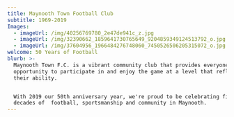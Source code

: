 ```yaml
---
title: Maynooth Town Football Club
subtitle: 1969-2019
Images:
  - imageUrl: /img/40256769780_2e47de941c_z.jpg
  - imageUrl: /img/32390662_1859641730765649_9204859349124513792_o.jpg
  - imageUrl: /img/37604956_1966484276748060_7450526506205315072_o.jpg
welcome: 50 Years of Football
blurb: >-
  Maynooth Town F.C. is a vibrant community club that provides everyone with the
  opportunity to participate in and enjoy the game at a level that reflects
  their ability. 


  With 2019 our 50th anniversary year, we're proud to be celebrating five
  decades of  football, sportsmanship and community in Maynooth.
---
```


